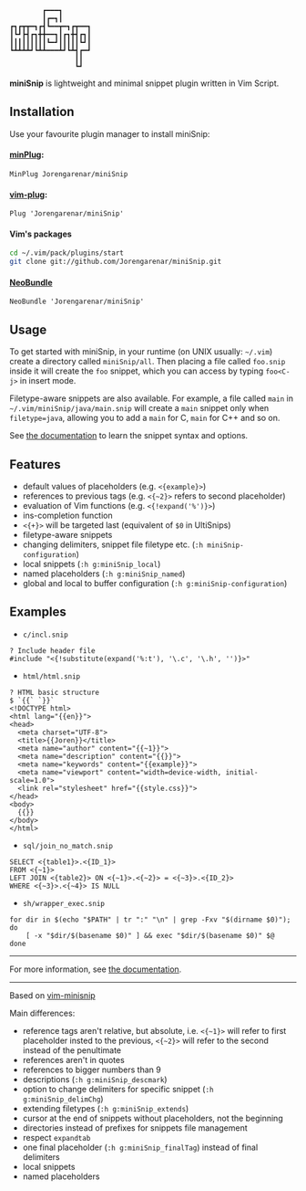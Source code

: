 ```
        ┏━━━┓
        ┃┏━┓┃
┏┓┏┳┳━┓┏┫┗━━┳━┓┏┳━━┓
┃┗┛┣┫┏┓╋╋━━┓┃┏┓╋┫┏┓┃
┃┃┃┃┃┃┃┃┃┗━┛┃┃┃┃┃┗┛┃
┗┻┻┻┻┛┗┻┻━━━┻┛┗┻┫┏━┛
                ┃┃
                ┗┛
```

**miniSnip** is lightweight and minimal snippet plugin written in Vim Script.

## Installation

Use your favourite plugin manager to install miniSnip:

#### [minPlug](https://github.com/Jorengarenar/minPlug):
```vim
MinPlug Jorengarenar/miniSnip
```

#### [vim-plug](https://github.com/junegunn/vim-plug):
```vim
Plug 'Jorengarenar/miniSnip'
```

#### Vim's packages
```bash
cd ~/.vim/pack/plugins/start
git clone git://github.com/Jorengarenar/miniSnip.git
```

#### [NeoBundle](https://github.com/Shougo/neobundle.vim)
```vim
NeoBundle 'Jorengarenar/miniSnip'
```

## Usage

To get started with miniSnip, in your runtime (on UNIX usually: `~/.vim`)
create a directory called `miniSnip/all`. Then placing a file called `foo.snip`
inside it will create the `foo` snippet, which you can access by typing
`foo<C-j>` in insert mode.

Filetype-aware snippets are also available. For example, a file called
`main` in `~/.vim/miniSnip/java/main.snip` will create a `main` snippet only when
`filetype=java`, allowing you to add a `main` for C, `main` for C++ and so on.

See [the documentation](doc/miniSnip.txt) to learn the snippet syntax and options.

## Features

  * default values of placeholders (e.g. `<{example}>`)
  * references to previous tags (e.g. `<{~2}>` refers to second placeholder)
  * evaluation of Vim functions (e.g. `<{!expand('%')}>`)
  * ins-completion function
  * `<{+}>` will be targeted last (equivalent of `$0` in UltiSnips)
  * filetype-aware snippets
  * changing delimiters, snippet file filetype etc. (`:h miniSnip-configuration`)
  * local snippets (`:h g:miniSnip_local`)
  * named placeholders (`:h g:miniSnip_named`)
  * global and local to buffer configuration (`:h g:miniSnip-configuration`)

## Examples

* `c/incl.snip`
```
? Include header file
#include "<{!substitute(expand('%:t'), '\.c', '\.h', '')}>"
```

* `html/html.snip`
```
? HTML basic structure
$ `{{` `}}`
<!DOCTYPE html>
<html lang="{{en}}">
<head>
  <meta charset="UTF-8">
  <title>{{Joren}}</title>
  <meta name="author" content="{{~1}}">
  <meta name="description" content="{{}}">
  <meta name="keywords" content="{{example}}">
  <meta name="viewport" content="width=device-width, initial-scale=1.0">
  <link rel="stylesheet" href="{{style.css}}">
</head>
<body>
  {{}}
</body>
</html>
```

* `sql/join_no_match.snip`
```
SELECT <{table1}>.<{ID_1}>
FROM <{~1}>
LEFT JOIN <{table2}> ON <{~1}>.<{~2}> = <{~3}>.<{ID_2}>
WHERE <{~3}>.<{~4}> IS NULL
```

* `sh/wrapper_exec.snip`
```
for dir in $(echo "$PATH" | tr ":" "\n" | grep -Fxv "$(dirname $0)"); do
    [ -x "$dir/$(basename $0)" ] && exec "$dir/$(basename $0)" $@
done
```
---

For more information, see [the documentation](doc/miniSnip.txt).

---

Based on [vim-minisnip](https://github.com/joereynolds/vim-minisnip)

Main differences:
  * reference tags aren't relative, but absolute, i.e. `<{~1}>` will refer to
    first placeholder insted to the previous, `<{~2}>` will refer to the second
    instead of the penultimate
  * references aren't in quotes
  * references to bigger numbers than 9
  * descriptions (`:h g:miniSnip_descmark`)
  * option to change delimiters for specific snippet (`:h g:miniSnip_delimChg`)
  * extending filetypes (`:h g:miniSnip_extends`)
  * cursor at the end of snippets without placeholders, not the beginning
  * directories instead of prefixes for snippets file management
  * respect `expandtab`
  * one final placeholder (`:h g:miniSnip_finalTag`) instead of final delimiters
  * local snippets
  * named placeholders
